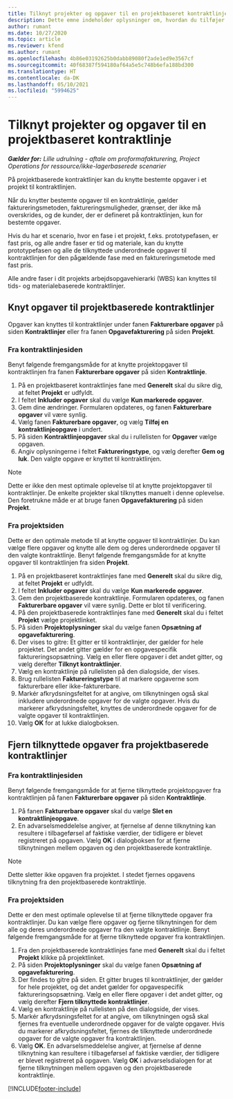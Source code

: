 ```yaml
---
title: Tilknyt projekter og opgaver til en projektbaseret kontraktlinje - lille
description: Dette emne indeholder oplysninger om, hvordan du tilføjer og fjerner projekter og opgaver til en kontraktlinje.
author: rumant
ms.date: 10/27/2020
ms.topic: article
ms.reviewer: kfend
ms.author: rumant
ms.openlocfilehash: 4b86e03192625b0dabb89080f2ade1ed9e3567cf
ms.sourcegitcommit: 40f68387f594180af64a5e5c748b6efa188bd300
ms.translationtype: HT
ms.contentlocale: da-DK
ms.lasthandoff: 05/10/2021
ms.locfileid: "5994625"
---
```

# <a name="map-projects-and-tasks-to-a-project-based-contract-line"></a>Tilknyt projekter og opgaver til en projektbaseret kontraktlinje 

_**Gælder for:** Lille udrulning - aftale om proformafakturering, Project Operations for ressource/ikke-lagerbaserede scenarier_

På projektbaserede kontraktlinjer kan du knytte bestemte opgaver i et projekt til kontraktlinjen.

Når du knytter bestemte opgaver til en kontraktlinje, gælder faktureringsmetoden, faktureringsmuligheder, grænser, der ikke må overskrides, og de kunder, der er defineret på kontraktlinjen, kun for bestemte opgaver.

Hvis du har et scenario, hvor en fase i et projekt, f.eks. prototypefasen, er fast pris, og alle andre faser er tid og materiale, kan du knytte prototypefasen og alle de tilknyttede underordnede opgaver til kontraktlinjen for den pågældende fase med en faktureringsmetode med fast pris.

Alle andre faser i dit projekts arbejdsopgavehierarki (WBS) kan knyttes til tids- og materialebaserede kontraktlinjer.

## <a name="associate-tasks-to-project-based-contract-lines"></a>Knyt opgaver til projektbaserede kontraktlinjer

Opgaver kan knyttes til kontraktlinjer under fanen **Fakturerbare opgaver** på siden **Kontraktlinjer** eller fra fanen **Opgavefakturering** på siden **Projekt**.

### <a name="from-the-contract-line-page"></a>Fra kontraktlinjesiden

Benyt følgende fremgangsmåde for at knytte projektopgaver til kontraktlinjen fra fanen **Fakturerbare opgaver** på siden **Kontraktlinje**.

1. På en projektbaseret kontraktlinjes fane med **Generelt** skal du sikre dig, at feltet **Projekt** er udfyldt.
2. I feltet **Inkluder opgaver** skal du vælge **Kun markerede opgaver**.
3. Gem dine ændringer. Formularen opdateres, og fanen **Fakturerbare opgaver** vil være synlig.
4. Vælg fanen **Fakturerbare opgaver**, og vælg **Tilføj en kontraktlinjeopgave** i undert.
5. På siden **Kontraktlinjeopgaver** skal du i rullelisten for **Opgaver** vælge opgaven. 
6. Angiv oplysningerne i feltet **Faktureringstype**, og vælg derefter **Gem og luk**. Den valgte opgave er knyttet til kontraktlinjen.

> [!NOTE]
> Dette er ikke den mest optimale oplevelse til at knytte projektopgaver til kontraktlinjer. De enkelte projekter skal tilknyttes manuelt i denne oplevelse. Den foretrukne måde er at bruge fanen **Opgavefakturering** på siden **Projekt**.

### <a name="from-the-project-page"></a>Fra projektsiden

Dette er den optimale metode til at knytte opgaver til kontraktlinjer. Du kan vælge flere opgaver og knytte alle dem og deres underordnede opgaver til den valgte kontraktlinje. Benyt følgende fremgangsmåde for at knytte opgaver til kontraktlinjen fra siden **Projekt**.

1. På en projektbaseret kontraktlinjes fane med **Generelt** skal du sikre dig, at feltet **Projekt** er udfyldt.
2. I feltet **Inkluder opgaver** skal du vælge **Kun markerede opgaver**.
3. Gem den projektbaserede kontraktlinje. Formularen opdateres, og fanen **Fakturerbare opgaver** vil være synlig. Dette er blot til verificering.
4. På den projektbaserede kontraktlinjes fane med **Generelt** skal du i feltet **Projekt** vælge projektlinket.
5. På siden **Projektoplysninger** skal du vælge fanen **Opsætning af opgavefakturering**.
6. Der vises to gitre: Et gitter er til kontraktlinjer, der gælder for hele projektet. Det andet gitter gælder for en opgavespecifik faktureringsopsætning. Vælg en eller flere opgaver i det andet gitter, og vælg derefter **Tilknyt kontraktlinjer**.
7. Vælg en kontraktlinje på rullelisten på den dialogside, der vises.
8. Brug rullelisten **Faktureringstype** til at markere opgaverne som fakturerbare eller ikke-fakturerbare.
9. Markér afkrydsningsfeltet for at angive, om tilknytningen også skal inkludere underordnede opgaver for de valgte opgaver. Hvis du markerer afkrydsningsfeltet, knyttes de underordnede opgaver for de valgte opgaver til kontraktlinjen.
10. Vælg **OK** for at lukke dialogboksen.

## <a name="unassociate-tasks-from-project-based-contract-lines"></a>Fjern tilknyttede opgaver fra projektbaserede kontraktlinjer

### <a name="from-the-contract-line-page"></a>Fra kontraktlinjesiden

Benyt følgende fremgangsmåde for at fjerne tilknyttede projektopgaver fra kontraktlinjen på fanen **Fakturerbare opgaver** på siden **Kontraktlinje**.

1. På fanen **Fakturerbare opgaver** skal du vælge **Slet en kontraktlinjeopgave**.
2. En advarselsmeddelelse angiver, at fjernelse af denne tilknytning kan resultere i tilbageførsel af faktiske værdier, der tidligere er blevet registreret på opgaven. Vælg **OK** i dialogboksen for at fjerne tilknytningen mellem opgaven og den projektbaserede kontraktlinje. 

> [!NOTE]
> Dette sletter ikke opgaven fra projektet. I stedet fjernes opgavens tilknytning fra den projektbaserede kontraktlinje.

### <a name="from-the-project-page"></a>Fra projektsiden

Dette er den mest optimale oplevelse til at fjerne tilknyttede opgaver fra kontraktlinjer. Du kan vælge flere opgaver og fjerne tilknytningen for dem alle og deres underordnede opgaver fra den valgte kontraktlinje. Benyt følgende fremgangsmåde for at fjerne tilknyttede opgaver fra kontraktlinjen.

1. Fra den projektbaserede kontraktlinjes fane med **Generelt** skal du i feltet **Projekt** klikke på projektlinket.
2. På siden **Projektoplysninger** skal du vælge fanen **Opsætning af opgavefakturering**.
3. Der findes to gitre på siden. Et gitter bruges til kontraktlinjer, der gælder for hele projektet, og det andet gælder for opgavespecifik faktureringsopsætning. Vælg en eller flere opgaver i det andet gitter, og vælg derefter **Fjern tilknyttede kontraktlinjer**.
4. Vælg en kontraktlinje på rullelisten på den dialogside, der vises.
5. Markér afkrydsningsfeltet for at angive, om tilknytningen også skal fjernes fra eventuelle underordnede opgaver for de valgte opgaver. Hvis du markerer afkrydsningsfeltet, fjernes de tilknyttede underordnede opgaver for de valgte opgaver fra kontraktlinjen.
6. Vælg **OK**. En advarselsmeddelelse angiver, at fjernelse af denne tilknytning kan resultere i tilbageførsel af faktiske værdier, der tidligere er blevet registreret på opgaven. Vælg **OK** i advarselsdialogen for at fjerne tilknytningen mellem opgaven og den projektbaserede kontraktlinje.


[!INCLUDE[footer-include](../../includes/footer-banner.md)]
